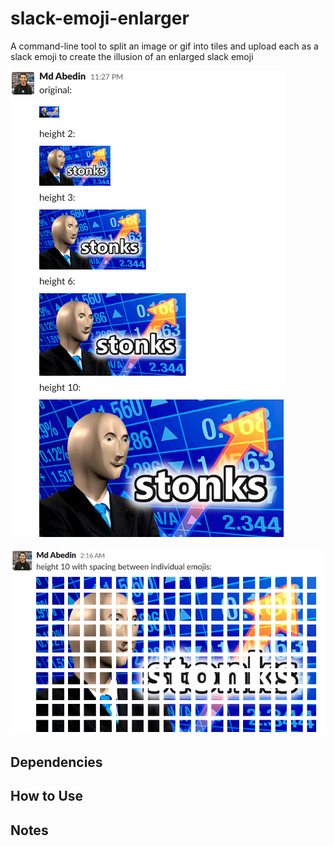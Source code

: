 # slack-emoji-enlarger

A command-line tool to split an image or gif into tiles and upload each as a slack emoji to create the illusion of an enlarged slack emoji

![example of enlarged slack emojis](example.png)

![enlarged emoji wtih spacing between individual emojis](tiling.png)

## Dependencies

## How to Use

## Notes
